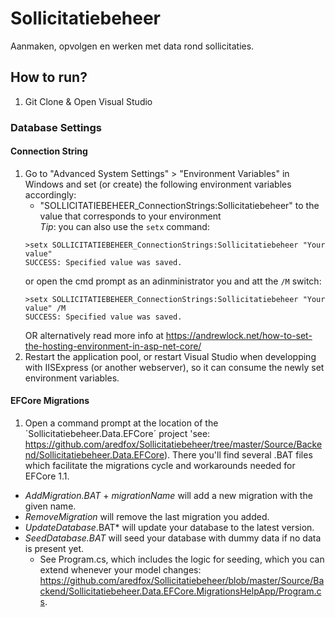 # Sollicitatiebeheer
Aanmaken, opvolgen en werken met data rond sollicitaties.

## How to run?
1. Git Clone & Open Visual Studio
### Database Settings
#### Connection String
1. Go to "Advanced System Settings" > "Environment Variables" in Windows and set (or create) the following environment variables accordingly:
   - "SOLLICITATIEBEHEER_ConnectionStrings:Sollicitatiebeheer" to the value that corresponds to your environment   
   *Tip*: you can also use the `setx` command:
   ```
   >setx SOLLICITATIEBEHEER_ConnectionStrings:Sollicitatiebeheer "Your value"
   SUCCESS: Specified value was saved.
   ```
   or open the cmd prompt as an adinministrator you and att the `/M` switch:
   ```
   >setx SOLLICITATIEBEHEER_ConnectionStrings:Sollicitatiebeheer "Your value" /M
   SUCCESS: Specified value was saved.
   ```
   OR alternatively read more info at https://andrewlock.net/how-to-set-the-hosting-environment-in-asp-net-core/
2. Restart the application pool, or restart Visual Studio when developping with IISExpress (or another webserver), so it can consume the newly set environment variables.
#### EFCore Migrations
1. Open a command prompt at the location of the ´Sollicitatiebeheer.Data.EFCore´ project 'see: https://github.com/aredfox/Sollicitatiebeheer/tree/master/Source/Backend/Sollicitatiebeheer.Data.EFCore). There you'll find several .BAT files which facilitate the migrations cycle and workarounds needed for EFCore 1.1.
  - *AddMigration.BAT* + *migrationName* will add a new migration with the given name.
  - *RemoveMigration* will remove the last migration you added.
  - *UpdateDatabase*.BAT* will update your database to the latest version.
  - *SeedDatabase.BAT* will seed your database with dummy data if no data is present yet.
    - See Program.cs, which includes the logic for seeding, which you can extend whenever your model changes: https://github.com/aredfox/Sollicitatiebeheer/blob/master/Source/Backend/Sollicitatiebeheer.Data.EFCore.MigrationsHelpApp/Program.cs.

